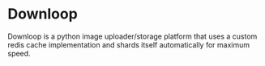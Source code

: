 # Downloop
Downloop is a python image uploader/storage platform that uses a custom redis cache implementation and shards itself automatically for maximum speed.
